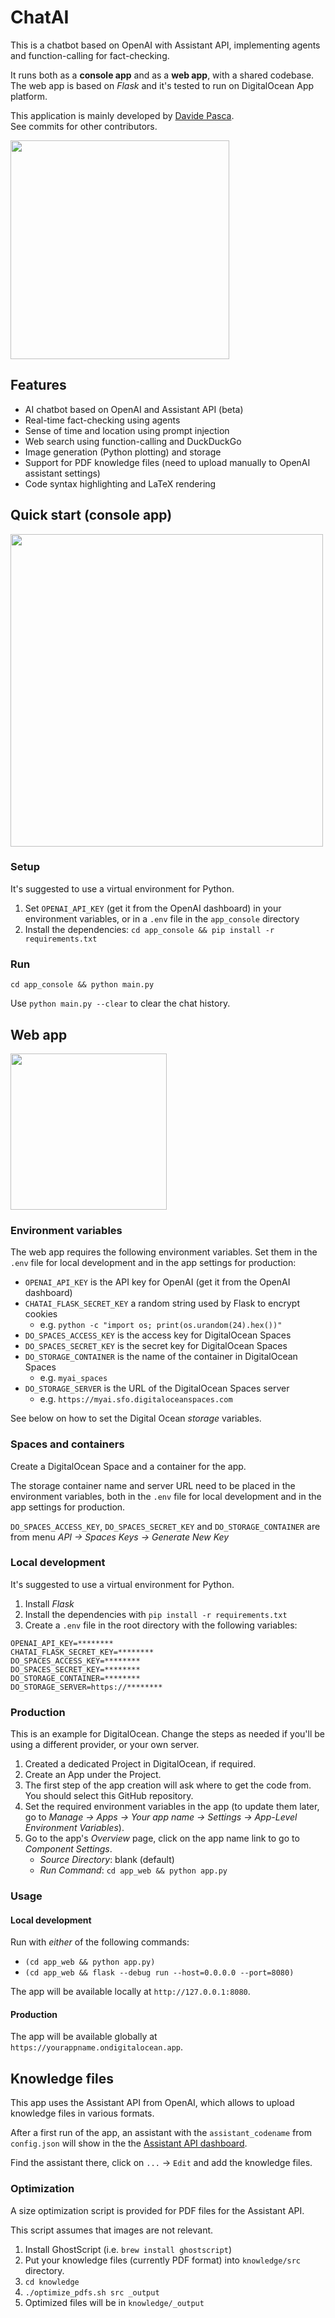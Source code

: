 # ChatAI

This is a chatbot based on OpenAI with Assistant API,
implementing agents and function-calling for fact-checking.

It runs both as a **console app** and as a **web app**, with a shared codebase.
The web app is based on _Flask_ and it's tested to run on DigitalOcean App platform.

This application is mainly developed by [Davide Pasca](https://github.com/dpasca).\
See commits for other contributors.

<img src="docs/chatai_sshot_main_01.webp" width="350">

## Features

- AI chatbot based on OpenAI and Assistant API (beta)
- Real-time fact-checking using agents
- Sense of time and location using prompt injection
- Web search using function-calling and DuckDuckGo
- Image generation (Python plotting) and storage
- Support for PDF knowledge files (need to upload manually to OpenAI assistant settings)
- Code syntax highlighting and LaTeX rendering

## Quick start (console app)

<img src="docs/agentchat_sshot_02.webp" width="500">

### Setup

It's suggested to use a virtual environment for Python.

1. Set `OPENAI_API_KEY` (get it from the OpenAI dashboard) in your
environment variables, or in a `.env` file in the `app_console` directory
2. Install the dependencies: `cd app_console && pip install -r requirements.txt`

### Run

`cd app_console && python main.py`

Use `python main.py --clear` to clear the chat history.

## Web app

<img src="docs/chatai_sshot_01.webp" width="250">

### Environment variables

The web app requires the following environment variables.
Set them in the `.env` file for local development and in the app settings for production:

- `OPENAI_API_KEY` is the API key for OpenAI (get it from the OpenAI dashboard)
- `CHATAI_FLASK_SECRET_KEY` a random string used by Flask to encrypt cookies
  - e.g. `python -c "import os; print(os.urandom(24).hex())"`
- `DO_SPACES_ACCESS_KEY` is the access key for DigitalOcean Spaces
- `DO_SPACES_SECRET_KEY` is the secret key for DigitalOcean Spaces
- `DO_STORAGE_CONTAINER` is the name of the container in DigitalOcean Spaces
  - e.g. `myai_spaces`
- `DO_STORAGE_SERVER` is the URL of the DigitalOcean Spaces server
  - e.g. `https://myai.sfo.digitaloceanspaces.com`

See below on how to set the Digital Ocean *storage* variables.

### Spaces and containers

Create a DigitalOcean Space and a container for the app.

The storage container name and server URL need to be placed in the environment variables,
both in the `.env` file for local development and in the app settings for production.

`DO_SPACES_ACCESS_KEY`, `DO_SPACES_SECRET_KEY` and `DO_STORAGE_CONTAINER` are from
menu *API -> Spaces Keys -> Generate New Key*

### Local development

It's suggested to use a virtual environment for Python.

1. Install _Flask_
2. Install the dependencies with `pip install -r requirements.txt`
3. Create a `.env` file in the root directory with the following variables:
```
OPENAI_API_KEY=********
CHATAI_FLASK_SECRET_KEY=********
DO_SPACES_ACCESS_KEY=********
DO_SPACES_SECRET_KEY=********
DO_STORAGE_CONTAINER=********
DO_STORAGE_SERVER=https://********
```

### Production

This is an example for DigitalOcean. Change the steps as needed if you'll be using a different provider, or your own server.

1. Created a dedicated Project in DigitalOcean, if required.
2. Create an App under the Project.
3. The first step of the app creation will ask where to get the code from. You should select this GitHub repository.
4. Set the required environment variables in the app (to update them later, go to *Manage -> Apps -> Your app name -> Settings -> App-Level Environment Variables*).
5. Go to the app's *Overview* page, click on the app name link to go to *Component Settings*.
   - *Source Directory*: blank (default)
   - *Run Command*: `cd app_web && python app.py`

### Usage 

#### Local development

Run with _either_ of the following commands:

- `(cd app_web && python app.py)`
- `(cd app_web && flask --debug run --host=0.0.0.0 --port=8080)`

The app will be available locally at `http://127.0.0.1:8080`.

#### Production

The app will be available globally at `https://yourappname.ondigitalocean.app`.

## Knowledge files

This app uses the Assistant API from OpenAI, which allows to upload knowledge files
in various formats.

After a first run of the app, an assistant with the `assistant_codename` from `config.json`
will show in the the [Assistant API dashboard](https://platform.openai.com/assistants).

Find the assistant there, click on `...` -> `Edit` and add the knowledge files.

### Optimization

A size optimization script is provided for PDF files for the Assistant API.

This script assumes that images are not relevant.

1. Install GhostScript (i.e. `brew install ghostscript`)
2. Put your knowledge files (currently PDF format) into `knowledge/src` directory.
3. `cd knowledge`
4. `./optimize_pdfs.sh src _output`
4. Optimized files will be in `knowledge/_output`

